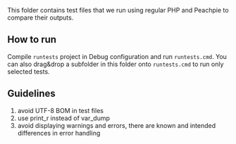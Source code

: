 This folder contains test files that we run using regular PHP and Peachpie to compare their outputs.

## How to run

Compile `runtests` project in Debug configuration and run `runtests.cmd`. You can also drag&drop a subfolder in this folder onto `runtests.cmd` to run only selected tests.

## Guidelines

1. avoid UTF-8 BOM in test files
2. use print_r instead of var_dump
3. avoid displaying warnings and errors, there are known and intended differences in error handling
